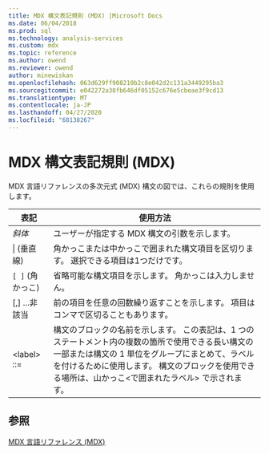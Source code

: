 ```yaml
---
title: MDX 構文表記規則 (MDX) |Microsoft Docs
ms.date: 06/04/2018
ms.prod: sql
ms.technology: analysis-services
ms.custom: mdx
ms.topic: reference
ms.author: owend
ms.reviewer: owend
author: minewiskan
ms.openlocfilehash: 063d629ff908210b2c8e042d2c131a3449295ba3
ms.sourcegitcommit: e042272a38fb646df05152c676e5cbeae3f9cd13
ms.translationtype: MT
ms.contentlocale: ja-JP
ms.lasthandoff: 04/27/2020
ms.locfileid: "68138267"
---
```

# <a name="mdx-syntax-conventions-mdx"></a>MDX 構文表記規則 (MDX)


  MDX 言語リファレンスの多次元式 (MDX) 構文の図では、これらの規則を使用します。  
  
|表記|使用方法|  
|----------------|-----------|  
|*斜体*|ユーザーが指定する MDX 構文の引数を示します。|  
|&#124; (垂直線)|角かっこまたは中かっこで囲まれた構文項目を区切ります。 選択できる項目は1つだけです。|  
|`[ ]` (角かっこ)|省略可能な構文項目を示します。 角かっこは入力しません。|  
|[,] ...非該当|前の項目を任意の回数繰り返すことを示します。 項目はコンマで区切ることもあります。|  
|\<label> ::=|構文のブロックの名前を示します。 この表記は、1 つのステートメント内の複数の箇所で使用できる長い構文の一部または構文の 1 単位をグループにまとめて、ラベルを付けるために使用します。 構文のブロックを使用できる場所は、山かっこ\<で囲まれたラベル> で示されます。|  
  
## <a name="see-also"></a>参照  
 [MDX 言語リファレンス &#40;MDX&#41;](../mdx/mdx-language-reference-mdx.md)  
  
  

